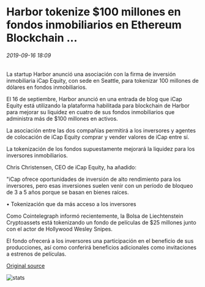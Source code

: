 # Harbor tokenize $100 millones en fondos inmobiliarios en Ethereum Blockchain ...

###### 2019-09-16 18:09

La startup Harbor anunció una asociación con la firma de inversión inmobiliaria iCap Equity, con sede en Seattle, para tokenizar 100 millones de dólares en fondos inmobiliarios.

El 16 de septiembre, Harbor anunció en una entrada de blog que iCap Equity está utilizando la plataforma habilitada para blockchain de Harbor para mejorar su liquidez en cuatro de sus fondos inmobiliarios que administra más de $100 millones en activos.

La asociación entre las dos compañías permitirá a los inversores y agentes de colocación de iCap Equity comprar y vender valores de iCap entre sí.

La tokenización de los fondos supuestamente mejorará la liquidez para los inversores inmobiliarios.

Chris Christensen, CEO de iCap Equity, ha añadido:

"iCap ofrece oportunidades de inversión de alto rendimiento para los inversores, pero esas inversiones suelen venir con un período de bloqueo de 3 a 5 años porque se basan en bienes raíces.

• Tokenización que da más acceso a los inversores

Como Cointelegraph informó recientemente, la Bolsa de Liechtenstein Cryptoassets está tokenizando un fondo de películas de $25 millones junto con el actor de Hollywood Wesley Snipes.

El fondo ofrecerá a los inversores una participación en el beneficio de sus producciones, así como conferirá beneficios adicionales como invitaciones a estrenos de películas.

[Original source](https://cointelegraph.com/news/harbor-tokenizes-100-million-in-real-estate-funds-on-ethereum-blockchain)

![stats](https://c.statcounter.com/11760860/0/a89fa40b/1/ "stats")